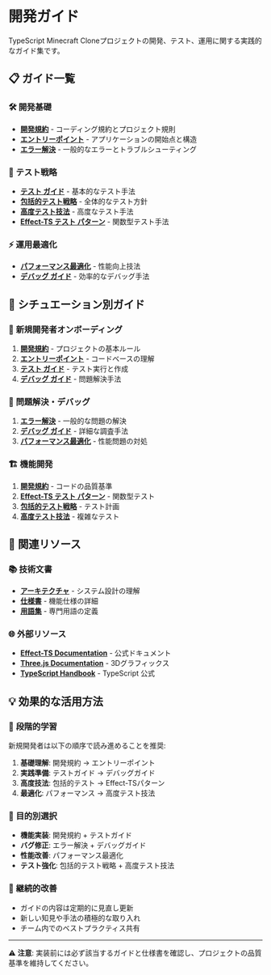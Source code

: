 # 開発ガイド

TypeScript Minecraft Cloneプロジェクトの開発、テスト、運用に関する実践的なガイド集です。

## 📋 ガイド一覧

### 🛠️ **開発基礎**
- **[開発規約](00-development-conventions.md)** - コーディング規約とプロジェクト規則
- **[エントリーポイント](01-entry-points.md)** - アプリケーションの開始点と構造
- **[エラー解決](04-error-resolution.md)** - 一般的なエラーとトラブルシューティング

### 🧪 **テスト戦略**
- **[テスト ガイド](02-testing-guide.md)** - 基本的なテスト手法
- **[包括的テスト戦略](05-comprehensive-testing-strategy.md)** - 全体的なテスト方針
- **[高度テスト技法](06-advanced-testing-techniques.md)** - 高度なテスト手法
- **[Effect-TS テスト パターン](07-effect-ts-testing-patterns.md)** - 関数型テスト手法

### ⚡ **運用最適化**
- **[パフォーマンス最適化](03-performance-optimization.md)** - 性能向上技法
- **[デバッグ ガイド](09-debugging-guide.md)** - 効率的なデバッグ手法

## 🎯 シチュエーション別ガイド

### 🚀 **新規開発者オンボーディング**
1. **[開発規約](00-development-conventions.md)** - プロジェクトの基本ルール
2. **[エントリーポイント](01-entry-points.md)** - コードベースの理解
3. **[テスト ガイド](02-testing-guide.md)** - テスト実行と作成
4. **[デバッグ ガイド](09-debugging-guide.md)** - 問題解決手法

### 🐛 **問題解決・デバッグ**
1. **[エラー解決](04-error-resolution.md)** - 一般的な問題の解決
2. **[デバッグ ガイド](09-debugging-guide.md)** - 詳細な調査手法
3. **[パフォーマンス最適化](03-performance-optimization.md)** - 性能問題の対処

### 🏗️ **機能開発**
1. **[開発規約](00-development-conventions.md)** - コードの品質基準
2. **[Effect-TS テスト パターン](07-effect-ts-testing-patterns.md)** - 関数型テスト
3. **[包括的テスト戦略](05-comprehensive-testing-strategy.md)** - テスト計画
4. **[高度テスト技法](06-advanced-testing-techniques.md)** - 複雑なテスト

## 🔗 関連リソース

### 📚 **技術文書**
- **[アーキテクチャ](../01-architecture/)** - システム設計の理解
- **[仕様書](../02-specifications/)** - 機能仕様の詳細
- **[用語集](../04-appendix/00-glossary.md)** - 専門用語の定義

### 🌐 **外部リソース**
- **[Effect-TS Documentation](https://effect.website/)** - 公式ドキュメント
- **[Three.js Documentation](https://threejs.org/docs/)** - 3Dグラフィックス
- **[TypeScript Handbook](https://www.typescriptlang.org/docs/)** - TypeScript 公式

## 💡 効果的な活用方法

### 📖 **段階的学習**
新規開発者は以下の順序で読み進めることを推奨:
1. **基礎理解**: 開発規約 → エントリーポイント
2. **実践準備**: テストガイド → デバッグガイド
3. **高度技法**: 包括的テスト → Effect-TSパターン
4. **最適化**: パフォーマンス → 高度テスト技法

### 🎯 **目的別選択**
- **機能実装**: 開発規約 + テストガイド
- **バグ修正**: エラー解決 + デバッグガイド
- **性能改善**: パフォーマンス最適化
- **テスト強化**: 包括的テスト戦略 + 高度テスト技法

### 🔄 **継続的改善**
- ガイドの内容は定期的に見直し更新
- 新しい知見や手法の積極的な取り入れ
- チーム内でのベストプラクティス共有

---

⚠️ **注意**: 実装前には必ず該当するガイドと仕様書を確認し、プロジェクトの品質基準を維持してください。